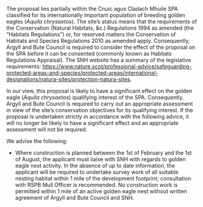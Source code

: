 The proposal lies partially within the Cnuic agus Cladach Mhuile SPA classified for its internationally important population of breeding golden eagles (_Aquila chrysaetos_). The site’s status means that the requirements of the Conservation (Natural Habitats, &c.) Regulations 1994 as amended (the “Habitats Regulations”) or, for reserved matters the Conservation of Habitats and Species Regulations 2010 as amended apply. Consequently, Argyll and Bute Council is required to consider the effect of the proposal on the SPA before it can be consented (commonly known as Habitats Regulations Appraisal). The SNH website has a summary of the legislative requirements: https://www.nature.scot/professional-advice/safeguarding-protected-areas-and-species/protected-areas/international-designations/natura-sites/protection-natura-sites.

In our view, this proposal is likely to have a significant effect on the golden eagle (_Aquila chrysaetos_) qualifying interest of the SPA. Consequently, Argyll and Bute Council is required to carry out an appropriate assessment in view of the site’s conservation objectives for its qualifying interest. If the proposal is undertaken strictly in accordance with the following advice, it will no longer be likely to have a significant effect and an appropriate assessment will not be required.

We advise the following:

- Where construction is planned between the 1st of February and the 1st of August, the applicant must liaise with SNH with regards to golden eagle nest activity. In the absence of up to date information, the applicant will be required to undertake survey work of all suitable nesting habitat within 1 mile of the development footprint; consultation with RSPB Mull Officer is recommended. No construction work is permitted within 1 mile of an active golden eagle nest without written agreement of Argyll and Bute Council and SNH.
